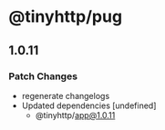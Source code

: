 # @tinyhttp/pug

## 1.0.11
### Patch Changes

- regenerate changelogs
- Updated dependencies [undefined]
  - @tinyhttp/app@1.0.11
